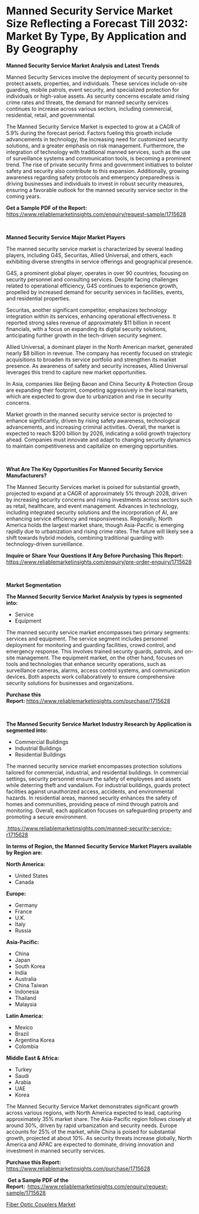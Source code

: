<p><h1>Manned Security Service Market Size Reflecting a Forecast Till 2032: Market By Type, By Application and By Geography</h1></p><p><strong>Manned Security Service Market Analysis and Latest Trends</strong></p>
<p><p>Manned Security Services involve the deployment of security personnel to protect assets, properties, and individuals. These services include on-site guarding, mobile patrols, event security, and specialized protection for individuals or high-value assets. As security concerns escalate amid rising crime rates and threats, the demand for manned security services continues to increase across various sectors, including commercial, residential, retail, and governmental.</p><p>The Manned Security Service Market is expected to grow at a CAGR of 5.9% during the forecast period. Factors fueling this growth include advancements in technology, the increasing need for customized security solutions, and a greater emphasis on risk management. Furthermore, the integration of technology with traditional manned services, such as the use of surveillance systems and communication tools, is becoming a prominent trend. The rise of private security firms and government initiatives to bolster safety and security also contribute to this expansion. Additionally, growing awareness regarding safety protocols and emergency preparedness is driving businesses and individuals to invest in robust security measures, ensuring a favorable outlook for the manned security service sector in the coming years.</p></p>
<p><strong>Get a Sample PDF of the Report:&nbsp;</strong> <a href="https://www.reliablemarketinsights.com/enquiry/request-sample/1715628?utm_campaign=1887&utm_medium=2&utm_source=Github&utm_content=ia&utm_term=12012025&utm_id=manned-security-service">https://www.reliablemarketinsights.com/enquiry/request-sample/1715628</a></p>
<p>&nbsp;</p>
<p><strong>Manned Security Service Major Market Players</strong></p>
<p><p>The manned security service market is characterized by several leading players, including G4S, Securitas, Allied Universal, and others, each exhibiting diverse strengths in service offerings and geographical presence. </p><p>G4S, a prominent global player, operates in over 90 countries, focusing on security personnel and consulting services. Despite facing challenges related to operational efficiency, G4S continues to experience growth, propelled by increased demand for security services in facilities, events, and residential properties. </p><p>Securitas, another significant competitor, emphasizes technology integration within its services, enhancing operational effectiveness. It reported strong sales revenue of approximately $11 billion in recent financials, with a focus on expanding its digital security solutions, anticipating further growth in the tech-driven security segment.</p><p>Allied Universal, a dominant player in the North American market, generated nearly $8 billion in revenue. The company has recently focused on strategic acquisitions to broaden its service portfolio and strengthen its market presence. As awareness of safety and security increases, Allied Universal leverages this trend to capture new market opportunities.</p><p>In Asia, companies like Beijing Baoan and China Security & Protection Group are expanding their footprint, competing aggressively in the local markets, which are expected to grow due to urbanization and rise in security concerns.</p><p>Market growth in the manned security service sector is projected to enhance significantly, driven by rising safety awareness, technological advancements, and increasing criminal activities. Overall, the market is expected to reach $200 billion by 2026, indicating a solid growth trajectory ahead. Companies must innovate and adapt to changing security dynamics to maintain competitiveness and capitalize on emerging opportunities.</p></p>
<p>&nbsp;</p>
<p><strong>What Are The Key Opportunities For Manned Security Service Manufacturers?</strong></p>
<p><p>The Manned Security Services market is poised for substantial growth, projected to expand at a CAGR of approximately 5% through 2028, driven by increasing security concerns and rising investments across sectors such as retail, healthcare, and event management. Advances in technology, including integrated security solutions and the incorporation of AI, are enhancing service efficiency and responsiveness. Regionally, North America holds the largest market share, though Asia-Pacific is emerging rapidly due to urbanization and rising crime rates. The future will likely see a shift towards hybrid models, combining traditional guarding with technology-driven surveillance.</p></p>
<p><strong>Inquire or Share Your Questions If Any Before Purchasing This Report:</strong> <a href="https://www.reliablemarketinsights.com/enquiry/pre-order-enquiry/1715628?utm_campaign=1887&utm_medium=2&utm_source=Github&utm_content=ia&utm_term=12012025&utm_id=manned-security-service">https://www.reliablemarketinsights.com/enquiry/pre-order-enquiry/1715628</a></p>
<p>&nbsp;</p>
<p><strong>Market Segmentation</strong></p>
<p><strong>The Manned Security Service Market Analysis by types is segmented into:</strong></p>
<p><ul><li>Service</li><li>Equipment</li></ul></p>
<p><p>The manned security service market encompasses two primary segments: services and equipment. The service segment includes personnel deployment for monitoring and guarding facilities, crowd control, and emergency response. This involves trained security guards, patrols, and on-site management. The equipment market, on the other hand, focuses on tools and technologies that enhance security operations, such as surveillance cameras, alarms, access control systems, and communication devices. Both aspects work collaboratively to ensure comprehensive security solutions for businesses and organizations.</p></p>
<p><strong>Purchase this Report:&nbsp;</strong><a href="https://www.reliablemarketinsights.com/purchase/1715628?utm_campaign=1887&utm_medium=2&utm_source=Github&utm_content=ia&utm_term=12012025&utm_id=manned-security-service">https://www.reliablemarketinsights.com/purchase/1715628</a></p>
<p>&nbsp;</p>
<p><strong>The Manned Security Service Market Industry Research by Application is segmented into:</strong></p>
<p><ul><li>Commercial Buildings</li><li>Industrial Buildings</li><li>Residential Buildings</li></ul></p>
<p><p>The manned security service market encompasses protection solutions tailored for commercial, industrial, and residential buildings. In commercial settings, security personnel ensure the safety of employees and assets while deterring theft and vandalism. For industrial buildings, guards protect facilities against unauthorized access, accidents, and environmental hazards. In residential areas, manned security enhances the safety of homes and communities, providing peace of mind through patrols and monitoring. Overall, each application focuses on safeguarding property and promoting a secure environment.</p></p>
<p><a href="https://www.reliablemarketinsights.com/manned-security-service-r1715628?utm_campaign=1887&utm_medium=2&utm_source=Github&utm_content=ia&utm_term=12012025&utm_id=manned-security-service">&nbsp;https://www.reliablemarketinsights.com/manned-security-service-r1715628</a></p>
<p><strong>In terms of Region, the Manned Security Service Market Players available by Region are:</strong></p>
<p>
    <p> <strong> North America: </strong>
        <ul>
            <li>United States</li>
            <li>Canada</li>
        </ul>
        </p> 
    <p> <strong> Europe: </strong>
        <ul>
            <li>Germany</li>
            <li>France</li>
            <li>U.K.</li>
            <li>Italy</li>
            <li>Russia</li>
        </ul>
        </p> 
    <p> <strong> Asia-Pacific: </strong>
        <ul>
            <li>China</li>
            <li>Japan</li>
            <li>South Korea</li>
            <li>India</li>
            <li>Australia</li>
            <li>China Taiwan</li>
            <li>Indonesia</li>
            <li>Thailand</li>
            <li>Malaysia</li>
        </ul>
        </p> 
    <p> <strong> Latin America: </strong>
        <ul>
            <li>Mexico</li>
            <li>Brazil</li>
            <li>Argentina Korea</li>
            <li>Colombia</li>
        </ul>
        </p> 
    <p> <strong> Middle East & Africa: </strong>
        <ul>
            <li>Turkey</li>
            <li>Saudi</li>
            <li>Arabia</li>
            <li>UAE</li>
            <li>Korea</li>
        </ul>
    </p>
    </p>
<p><p>The Manned Security Service Market demonstrates significant growth across various regions, with North America expected to lead, capturing approximately 35% market share. The Asia-Pacific region follows closely at around 30%, driven by rapid urbanization and security needs. Europe accounts for 25% of the market, while China is poised for substantial growth, projected at about 10%. As security threats increase globally, North America and APAC are expected to dominate, driving innovation and investment in manned security services.</p></p>
<p><strong>Purchase this Report: </strong><a href="https://www.reliablemarketinsights.com/purchase/1715628?utm_campaign=1887&utm_medium=2&utm_source=Github&utm_content=ia&utm_term=12012025&utm_id=manned-security-service">https://www.reliablemarketinsights.com/purchase/1715628</a></p>
<p>&nbsp;<strong>Get a Sample PDF of the Report:&nbsp;&nbsp;</strong><a href="https://www.reliablemarketinsights.com/enquiry/request-sample/1715628?utm_campaign=1887&utm_medium=2&utm_source=Github&utm_content=ia&utm_term=12012025&utm_id=manned-security-service">https://www.reliablemarketinsights.com/enquiry/request-sample/1715628</a></p>
<p><strong></strong></p>
<p><p><a href="https://github.com/julyju69/Market-Research-Report-List-5/blob/main/fiber-optic-couplers-market.md?utm_campaign=1887&utm_medium=2&utm_source=Github&utm_content=ia&utm_term=12012025&utm_id=manned-security-service">Fiber Optic Couplers Market</a></p></p>